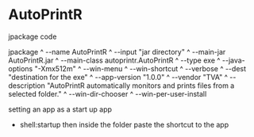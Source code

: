 # AutoPrintR

jpackage code

jpackage ^
  --name AutoPrintR ^
  --input "jar directory" ^
  --main-jar AutoPrintR.jar ^
  --main-class autoprintr.AutoPrintR ^
  --type exe ^
  --java-options "-Xmx512m" ^
  --win-menu ^
  --win-shortcut ^
  --verbose ^
  --dest "destination for the exe" ^
  --app-version "1.0.0" ^
  --vendor "TVA" ^
  --description "AutoPrintR automatically monitors and prints files from a selected folder." ^
  --win-dir-chooser ^
  --win-per-user-install

  setting an app as a start up app
  * shell:startup then inside the folder paste the shortcut to the app



